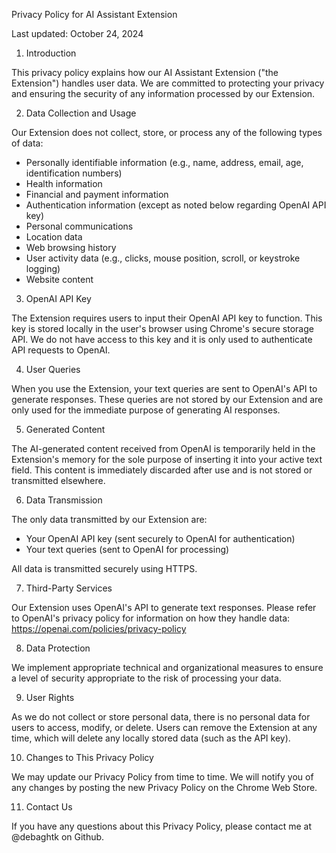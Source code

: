 Privacy Policy for AI Assistant Extension

Last updated: October 24, 2024

1. Introduction

This privacy policy explains how our AI Assistant Extension ("the Extension") handles user data. We are committed to protecting your privacy and ensuring the security of any information processed by our Extension.

2. Data Collection and Usage

Our Extension does not collect, store, or process any of the following types of data:

- Personally identifiable information (e.g., name, address, email, age, identification numbers)
- Health information
- Financial and payment information
- Authentication information (except as noted below regarding OpenAI API key)
- Personal communications
- Location data
- Web browsing history
- User activity data (e.g., clicks, mouse position, scroll, or keystroke logging)
- Website content

3. OpenAI API Key

The Extension requires users to input their OpenAI API key to function. This key is stored locally in the user's browser using Chrome's secure storage API. We do not have access to this key and it is only used to authenticate API requests to OpenAI.

4. User Queries

When you use the Extension, your text queries are sent to OpenAI's API to generate responses. These queries are not stored by our Extension and are only used for the immediate purpose of generating AI responses.

5. Generated Content

The AI-generated content received from OpenAI is temporarily held in the Extension's memory for the sole purpose of inserting it into your active text field. This content is immediately discarded after use and is not stored or transmitted elsewhere.

6. Data Transmission

The only data transmitted by our Extension are:
- Your OpenAI API key (sent securely to OpenAI for authentication)
- Your text queries (sent to OpenAI for processing)

All data is transmitted securely using HTTPS.

7. Third-Party Services

Our Extension uses OpenAI's API to generate text responses. Please refer to OpenAI's privacy policy for information on how they handle data: https://openai.com/policies/privacy-policy

8. Data Protection

We implement appropriate technical and organizational measures to ensure a level of security appropriate to the risk of processing your data.

9. User Rights

As we do not collect or store personal data, there is no personal data for users to access, modify, or delete. Users can remove the Extension at any time, which will delete any locally stored data (such as the API key).

10. Changes to This Privacy Policy

We may update our Privacy Policy from time to time. We will notify you of any changes by posting the new Privacy Policy on the Chrome Web Store.

11. Contact Us

If you have any questions about this Privacy Policy, please contact me at @debaghtk on Github.
